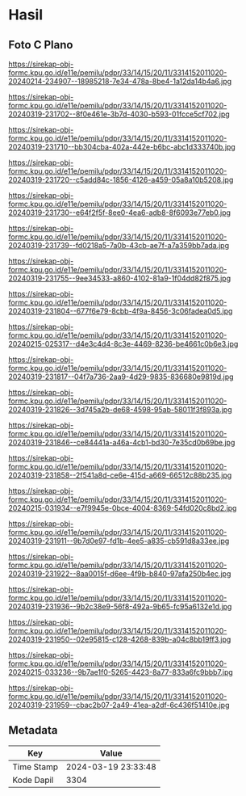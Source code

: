 # Hasil

## Foto C Plano

https://sirekap-obj-formc.kpu.go.id/e11e/pemilu/pdpr/33/14/15/20/11/3314152011020-20240214-234907--18985218-7e34-478a-8be4-1a12da14b4a6.jpg

https://sirekap-obj-formc.kpu.go.id/e11e/pemilu/pdpr/33/14/15/20/11/3314152011020-20240319-231702--8f0e461e-3b7d-4030-b593-01fcce5cf702.jpg

https://sirekap-obj-formc.kpu.go.id/e11e/pemilu/pdpr/33/14/15/20/11/3314152011020-20240319-231710--bb304cba-402a-442e-b6bc-abc1d333740b.jpg

https://sirekap-obj-formc.kpu.go.id/e11e/pemilu/pdpr/33/14/15/20/11/3314152011020-20240319-231720--c5add84c-1856-4126-a459-05a8a10b5208.jpg

https://sirekap-obj-formc.kpu.go.id/e11e/pemilu/pdpr/33/14/15/20/11/3314152011020-20240319-231730--e64f2f5f-8ee0-4ea6-adb8-8f6093e77eb0.jpg

https://sirekap-obj-formc.kpu.go.id/e11e/pemilu/pdpr/33/14/15/20/11/3314152011020-20240319-231739--fd0218a5-7a0b-43cb-ae7f-a7a359bb7ada.jpg

https://sirekap-obj-formc.kpu.go.id/e11e/pemilu/pdpr/33/14/15/20/11/3314152011020-20240319-231755--9ee34533-a860-4102-81a9-1f04dd82f875.jpg

https://sirekap-obj-formc.kpu.go.id/e11e/pemilu/pdpr/33/14/15/20/11/3314152011020-20240319-231804--677f6e79-8cbb-4f9a-8456-3c06fadea0d5.jpg

https://sirekap-obj-formc.kpu.go.id/e11e/pemilu/pdpr/33/14/15/20/11/3314152011020-20240215-025317--d4e3c4d4-8c3e-4469-8236-be4661c0b6e3.jpg

https://sirekap-obj-formc.kpu.go.id/e11e/pemilu/pdpr/33/14/15/20/11/3314152011020-20240319-231817--04f7a736-2aa9-4d29-9835-836680e9819d.jpg

https://sirekap-obj-formc.kpu.go.id/e11e/pemilu/pdpr/33/14/15/20/11/3314152011020-20240319-231826--3d745a2b-de68-4598-95ab-58011f3f893a.jpg

https://sirekap-obj-formc.kpu.go.id/e11e/pemilu/pdpr/33/14/15/20/11/3314152011020-20240319-231846--ce84441a-a46a-4cb1-bd30-7e35cd0b69be.jpg

https://sirekap-obj-formc.kpu.go.id/e11e/pemilu/pdpr/33/14/15/20/11/3314152011020-20240319-231858--2f541a8d-ce6e-415d-a669-66512c88b235.jpg

https://sirekap-obj-formc.kpu.go.id/e11e/pemilu/pdpr/33/14/15/20/11/3314152011020-20240215-031934--e7f9945e-0bce-4004-8369-54fd020c8bd2.jpg

https://sirekap-obj-formc.kpu.go.id/e11e/pemilu/pdpr/33/14/15/20/11/3314152011020-20240319-231911--9b7d0e97-fd1b-4ee5-a835-cb591d8a33ee.jpg

https://sirekap-obj-formc.kpu.go.id/e11e/pemilu/pdpr/33/14/15/20/11/3314152011020-20240319-231922--8aa0015f-d6ee-4f9b-b840-97afa250b4ec.jpg

https://sirekap-obj-formc.kpu.go.id/e11e/pemilu/pdpr/33/14/15/20/11/3314152011020-20240319-231936--9b2c38e9-56f8-492a-9b65-fc95a6132e1d.jpg

https://sirekap-obj-formc.kpu.go.id/e11e/pemilu/pdpr/33/14/15/20/11/3314152011020-20240319-231950--02e95815-c128-4268-839b-a04c8bb19ff3.jpg

https://sirekap-obj-formc.kpu.go.id/e11e/pemilu/pdpr/33/14/15/20/11/3314152011020-20240215-033236--9b7ae1f0-5265-4423-8a77-833a6fc9bbb7.jpg

https://sirekap-obj-formc.kpu.go.id/e11e/pemilu/pdpr/33/14/15/20/11/3314152011020-20240319-231959--cbac2b07-2a49-41ea-a2df-6c436f51410e.jpg


## Metadata

| Key        | Value               |
| ---------- | ------------------- |
| Time Stamp | 2024-03-19 23:33:48 |
| Kode Dapil | 3304                |



